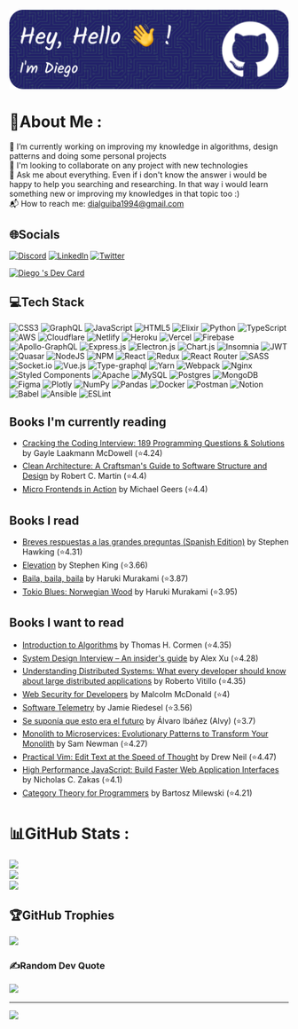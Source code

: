 ![Header](./dialguiba-header.png)

# 💫About Me :
 🌱 I’m currently working on improving my knowledge in algorithms, design patterns and doing some personal projects<br />
🔭 I'm looking to collaborate on any project with new technologies<br />
💬 Ask me about everything. Even if i don't know the answer i would be happy to help you searching and researching. In that way i would learn something new or improving my knowledges in that topic too :)<br />
📬 How to reach me: dialguiba1994@gmail.com<br />

## 🌐Socials
[![Discord](https://img.shields.io/badge/Discord-%237289DA.svg?logo=discord&logoColor=white)](htttps://discord.gg/baad1994#1926) [![LinkedIn](https://img.shields.io/badge/LinkedIn-%230077B5.svg?logo=linkedin&logoColor=white)](https://linkedin.com/in/dialguiba) [![Twitter](https://img.shields.io/badge/Twitter-%231DA1F2.svg?logo=Twitter&logoColor=white)](https://twitter.com/baad17) 

<a href="https://app.daily.dev/dialguiba"><img src="https://api.daily.dev/devcards/v2/22wTt_Dx4.png?type=default&r=88n" width="356" alt="Diego 's Dev Card"/></a>

## 💻Tech Stack
![CSS3](https://img.shields.io/badge/css3-%231572B6.svg?style=for-the-badge&logo=css3&logoColor=white) ![GraphQL](https://img.shields.io/badge/-GraphQL-E10098?style=for-the-badge&logo=graphql&logoColor=white) ![JavaScript](https://img.shields.io/badge/javascript-%23323330.svg?style=for-the-badge&logo=javascript&logoColor=%23F7DF1E) ![HTML5](https://img.shields.io/badge/html5-%23E34F26.svg?style=for-the-badge&logo=html5&logoColor=white) ![Elixir](https://img.shields.io/badge/elixir-%234B275F.svg?style=for-the-badge&logo=elixir&logoColor=white) ![Python](https://img.shields.io/badge/python-3670A0?style=for-the-badge&logo=python&logoColor=ffdd54) ![TypeScript](https://img.shields.io/badge/typescript-%23007ACC.svg?style=for-the-badge&logo=typescript&logoColor=white) ![AWS](https://img.shields.io/badge/AWS-%23FF9900.svg?style=for-the-badge&logo=amazon-aws&logoColor=white) ![Cloudflare](https://img.shields.io/badge/Cloudflare-F38020?style=for-the-badge&logo=Cloudflare&logoColor=white) ![Netlify](https://img.shields.io/badge/netlify-%23000000.svg?style=for-the-badge&logo=netlify&logoColor=#00C7B7) ![Heroku](https://img.shields.io/badge/heroku-%23430098.svg?style=for-the-badge&logo=heroku&logoColor=white) ![Vercel](https://img.shields.io/badge/vercel-%23000000.svg?style=for-the-badge&logo=vercel&logoColor=white) ![Firebase](https://img.shields.io/badge/firebase-%23039BE5.svg?style=for-the-badge&logo=firebase) ![Apollo-GraphQL](https://img.shields.io/badge/-ApolloGraphQL-311C87?style=for-the-badge&logo=apollo-graphql) ![Express.js](https://img.shields.io/badge/express.js-%23404d59.svg?style=for-the-badge&logo=express&logoColor=%2361DAFB) ![Electron.js](https://img.shields.io/badge/Electron-191970?style=for-the-badge&logo=Electron&logoColor=white) ![Chart.js](https://img.shields.io/badge/chart.js-F5788D.svg?style=for-the-badge&logo=chart.js&logoColor=white) ![Insomnia](https://img.shields.io/badge/Insomnia-black?style=for-the-badge&logo=insomnia&logoColor=5849BE) ![JWT](https://img.shields.io/badge/JWT-black?style=for-the-badge&logo=JSON%20web%20tokens) ![Quasar](https://img.shields.io/badge/Quasar-16B7FB?style=for-the-badge&logo=quasar&logoColor=black) ![NodeJS](https://img.shields.io/badge/node.js-6DA55F?style=for-the-badge&logo=node.js&logoColor=white) ![NPM](https://img.shields.io/badge/NPM-%23000000.svg?style=for-the-badge&logo=npm&logoColor=white) ![React](https://img.shields.io/badge/react-%2320232a.svg?style=for-the-badge&logo=react&logoColor=%2361DAFB) ![Redux](https://img.shields.io/badge/redux-%23593d88.svg?style=for-the-badge&logo=redux&logoColor=white) ![React Router](https://img.shields.io/badge/React_Router-CA4245?style=for-the-badge&logo=react-router&logoColor=white) ![SASS](https://img.shields.io/badge/SASS-hotpink.svg?style=for-the-badge&logo=SASS&logoColor=white) ![Socket.io](https://img.shields.io/badge/Socket.io-black?style=for-the-badge&logo=socket.io&badgeColor=010101) ![Vue.js](https://img.shields.io/badge/vuejs-%2335495e.svg?style=for-the-badge&logo=vuedotjs&logoColor=%234FC08D) ![Type-graphql](https://img.shields.io/badge/-TypeGraphQL-%23C04392?style=for-the-badge) ![Yarn](https://img.shields.io/badge/yarn-%232C8EBB.svg?style=for-the-badge&logo=yarn&logoColor=white) ![Webpack](https://img.shields.io/badge/webpack-%238DD6F9.svg?style=for-the-badge&logo=webpack&logoColor=black) ![Nginx](https://img.shields.io/badge/nginx-%23009639.svg?style=for-the-badge&logo=nginx&logoColor=white) ![Styled Components](https://img.shields.io/badge/styled--components-DB7093?style=for-the-badge&logo=styled-components&logoColor=white) ![Apache](https://img.shields.io/badge/apache-%23D42029.svg?style=for-the-badge&logo=apache&logoColor=white) ![MySQL](https://img.shields.io/badge/mysql-%2300f.svg?style=for-the-badge&logo=mysql&logoColor=white) ![Postgres](https://img.shields.io/badge/postgres-%23316192.svg?style=for-the-badge&logo=postgresql&logoColor=white) ![MongoDB](https://img.shields.io/badge/MongoDB-%234ea94b.svg?style=for-the-badge&logo=mongodb&logoColor=white) 	![Figma](https://img.shields.io/badge/figma-%23F24E1E.svg?style=for-the-badge&logo=figma&logoColor=white) ![Plotly](https://img.shields.io/badge/Plotly-%233F4F75.svg?style=for-the-badge&logo=plotly&logoColor=white) ![NumPy](https://img.shields.io/badge/numpy-%23013243.svg?style=for-the-badge&logo=numpy&logoColor=white) ![Pandas](https://img.shields.io/badge/pandas-%23150458.svg?style=for-the-badge&logo=pandas&logoColor=white) ![Docker](https://img.shields.io/badge/docker-%230db7ed.svg?style=for-the-badge&logo=docker&logoColor=white) ![Postman](https://img.shields.io/badge/Postman-FF6C37?style=for-the-badge&logo=postman&logoColor=white) ![Notion](https://img.shields.io/badge/Notion-%23000000.svg?style=for-the-badge&logo=notion&logoColor=white) ![Babel](https://img.shields.io/badge/Babel-F9DC3e?style=for-the-badge&logo=babel&logoColor=black) ![Ansible](https://img.shields.io/badge/ansible-%231A1918.svg?style=for-the-badge&logo=ansible&logoColor=white) ![ESLint](https://img.shields.io/badge/ESLint-4B3263?style=for-the-badge&logo=eslint&logoColor=white) 

## Books I'm currently reading
<!-- GOODREADS-LIST:START -->
- [Cracking the Coding Interview: 189 Programming Questions & Solutions](https://www.goodreads.com/review/show/4172916055?utm_medium=api&utm_source=rss) by Gayle Laakmann McDowell (⭐️4.24)
- [Clean Architecture: A Craftsman's Guide to Software Structure and Design](https://www.goodreads.com/review/show/4172383903?utm_medium=api&utm_source=rss) by Robert C. Martin (⭐️4.4)
- [Micro Frontends in Action](https://www.goodreads.com/review/show/4128785975?utm_medium=api&utm_source=rss) by Michael Geers (⭐️4.4)
<!-- GOODREADS-LIST:END -->

## Books I read
<!-- GOODREADS-READ-LIST:START -->
- [Breves respuestas a las grandes preguntas (Spanish Edition)](https://www.goodreads.com/review/show/3234792609?utm_medium=api&utm_source=rss) by Stephen Hawking (⭐️4.31)
- [Elevation](https://www.goodreads.com/review/show/3222300550?utm_medium=api&utm_source=rss) by Stephen        King (⭐️3.66)
- [Baila, baila, baila](https://www.goodreads.com/review/show/2498556739?utm_medium=api&utm_source=rss) by Haruki Murakami (⭐️3.87)
- [Tokio Blues: Norwegian Wood](https://www.goodreads.com/review/show/2498556404?utm_medium=api&utm_source=rss) by Haruki Murakami (⭐️3.95)
<!-- GOODREADS-READ-LIST:END -->

## Books I want to read
<!-- GOODREADS-TO-READ:START -->
- [Introduction to Algorithms](https://www.goodreads.com/review/show/7411296886?utm_medium=api&utm_source=rss) by Thomas H. Cormen (⭐️4.35)
- [System Design Interview – An insider's guide](https://www.goodreads.com/review/show/7411296729?utm_medium=api&utm_source=rss) by Alex Xu (⭐️4.28)
- [Understanding Distributed Systems: What every developer should know about large distributed applications](https://www.goodreads.com/review/show/4180701246?utm_medium=api&utm_source=rss) by Roberto Vitillo (⭐️4.35)
- [Web Security for Developers](https://www.goodreads.com/review/show/4180700411?utm_medium=api&utm_source=rss) by Malcolm McDonald (⭐️4)
- [Software Telemetry](https://www.goodreads.com/review/show/4180700148?utm_medium=api&utm_source=rss) by Jamie Riedesel (⭐️3.56)
- [Se suponía que esto era el futuro](https://www.goodreads.com/review/show/4173247518?utm_medium=api&utm_source=rss) by Álvaro Ibáñez (Alvy) (⭐️3.7)
- [Monolith to Microservices: Evolutionary Patterns to Transform Your Monolith](https://www.goodreads.com/review/show/4172917261?utm_medium=api&utm_source=rss) by Sam Newman (⭐️4.27)
- [Practical Vim: Edit Text at the Speed of Thought](https://www.goodreads.com/review/show/4172915160?utm_medium=api&utm_source=rss) by Drew Neil (⭐️4.47)
- [High Performance JavaScript: Build Faster Web Application Interfaces](https://www.goodreads.com/review/show/4172912587?utm_medium=api&utm_source=rss) by Nicholas C. Zakas (⭐️4.1)
- [Category Theory for Programmers](https://www.goodreads.com/review/show/4172912309?utm_medium=api&utm_source=rss) by Bartosz Milewski (⭐️4.21)
<!-- GOODREADS-TO-READ:END -->

# 📊GitHub Stats :
![](https://github-readme-stats.vercel.app/api?username=dialguiba&theme=react&hide_border=true&include_all_commits=false&count_private=false)<br/>
![](https://github-readme-streak-stats.herokuapp.com/?user=dialguiba&theme=react&hide_border=true)<br/>
![](https://github-readme-stats.vercel.app/api/top-langs/?username=dialguiba&theme=react&hide_border=true&include_all_commits=false&count_private=false&layout=compact)

## 🏆GitHub Trophies
![](https://github-profile-trophy.vercel.app/?username=dialguiba&theme=radical&no-frame=false&no-bg=false&margin-w=4)

### ✍️Random Dev Quote
![](https://quotes-github-readme.vercel.app/api?type=horizontal&theme=tokyonight)

---
![](https://komarev.com/ghpvc/?username=dialguiba&label=Visitors+Count&color=brightgreen)
